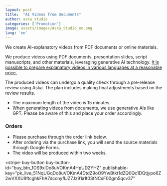 ```yaml
---
layout: post
title:  "AI Videos from Documents"
author: aska_studio
categories: ['Promotion']
image: assets/images/Aska_Studio_en.png
lang: 'en'
---
```


We create AI-explanatory videos from PDF documents or online materials.

We produce videos using PDF documents, presentation slides, script manuscripts, and other materials, leveraging generative AI technology. 
<a href="#">It is possible to prepare explanatory videos in various languages at a reasonable price.</a>

The produced videos can undergo a quality check through a pre-release review using Aska. 
The plan includes making final adjustments based on the review results.

- The maximum length of the video is 15 minutes.
- When generating videos from documents, we use generative AIs like GPT. Please be aware of this and place your order accordingly.

### Orders
- Please purchase through the order link below.
- After ordering via the purchase link, you will send the source materials through Google Forms.
- The video will be produced within two weeks.


<script async
  src="https://js.stripe.com/v3/buy-button.js">
</script>

<stripe-buy-button
  buy-button-id="buy_btn_1OS9xiDo8uVOKmA4HpUD2YHZ"
  publishable-key="pk_live_51NqUGqDo8uVOKmA4DtdZ9oO9YwBtkt1dZQ0Qc1DQtjypo6Z2wVXXU9ftcghkFhA7dccnyfIJZ7Jz91a1t0StNCsF00gm5qcv37"
>
</stripe-buy-button>
